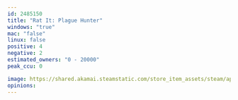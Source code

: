 ```yaml
---
id: 2485150
title: "Rat It: Plague Hunter"
windows: "true"
mac: "false"
linux: false
positive: 4
negative: 2
estimated_owners: "0 - 20000"
peak_ccu: 0

image: https://shared.akamai.steamstatic.com/store_item_assets/steam/apps/2485150/header.jpg?t=1704333952
opinions:
---
```

